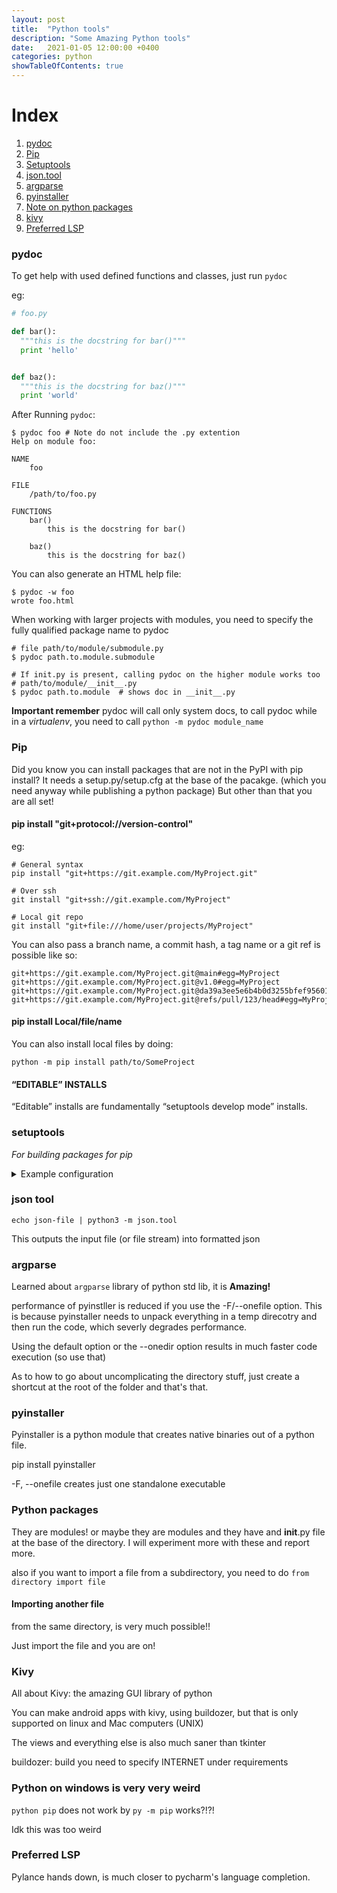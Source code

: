 ```yaml
---
layout: post
title:  "Python tools"
description: "Some Amazing Python tools"
date:   2021-01-05 12:00:00 +0400
categories: python
showTableOfContents: true
---
```


# Index
1. [pydoc](#pydoc)
2. [Pip](#pip)
3. [Setuptools](#setuptools)
4. [json.tool](#json-tool)
5. [argparse](#argparse)
6. [pyinstaller](#pyinstaller)
7. [Note on python packages](#python-packages)
8. [kivy](#kivy)
9. [Preferred LSP](#preferred-lsp)


### pydoc
To get help with used defined functions and classes, just run `pydoc`

eg:

```python
# foo.py

def bar():
  """this is the docstring for bar()"""
  print 'hello'


def baz():
  """this is the docstring for baz()"""
  print 'world'
```


After Running `pydoc`:

```
$ pydoc foo # Note do not include the .py extention
Help on module foo:

NAME
    foo

FILE
    /path/to/foo.py

FUNCTIONS
    bar()
        this is the docstring for bar()

    baz()
        this is the docstring for baz()
```


You can also generate an HTML help file:

```
$ pydoc -w foo
wrote foo.html
```

When working with larger projects with modules, you need to specify the fully qualified package name to pydoc

```
# file path/to/module/submodule.py
$ pydoc path.to.module.submodule

# If init.py is present, calling pydoc on the higher module works too
# path/to/module/__init__.py
$ pydoc path.to.module  # shows doc in __init__.py
```

**Important remember** pydoc will call only system docs, to call pydoc while in a *virtualenv*, you need to call `python -m pydoc module_name`

### Pip

Did you know you can install packages that are not in the PyPI with pip install? It needs a setup.py/setup.cfg at the base of the pacakge. (which you need anyway while publishing a python package) But other than that you are all set!

#### pip install "git+protocol://version-control"

eg:

``` git
# General syntax
pip install "git+https://git.example.com/MyProject.git"

# Over ssh
git install "git+ssh://git.example.com/MyProject"

# Local git repo
git install "git+file:///home/user/projects/MyProject"
```

You can also pass a branch name, a commit hash, a tag name or a git ref is possible like so:

``` git
git+https://git.example.com/MyProject.git@main#egg=MyProject
git+https://git.example.com/MyProject.git@v1.0#egg=MyProject
git+https://git.example.com/MyProject.git@da39a3ee5e6b4b0d3255bfef95601890afd80709#egg=MyProject
git+https://git.example.com/MyProject.git@refs/pull/123/head#egg=MyProject
```

#### pip install Local/file/name

You can also install local files by doing:
``` git
python -m pip install path/to/SomeProject
```

#### “EDITABLE” INSTALLS
“Editable” installs are fundamentally “setuptools develop mode” installs.

### setuptools 
*For building packages for pip*

<details markdown=1>
<summary>Example configuration</summary>

pyproject.toml

``` 
[build-system]
requires = ["setuptools", "wheel"]
build-backend = "setuptools.build_meta"
```

setup.cfg

``` 
[metadata]
name = mypackage
version = 0.0.1

[options]
packages = mypackage
install_requires =
    docutils >= 0.3
    requests <= 0.4
    importlib; python_version == "2.6"

include_package_data = True

[options.entry_points]
console_scripts =
    main = mypkg:some_func
```

Automatic package discovery

```
[options]
packages = find:

[options.packages.find] #optional
include=pkg1, pkg2
exclude=pk3, pk4
```

project structure

``` 
~/mypackage/
    pyproject.toml
    setup.cfg # or setup.py
    mypackage/__init__.py

```

</details>

### json tool

`echo json-file | python3 -m json.tool`

This outputs the input file (or file stream) into formatted json

### argparse

Learned about `argparse` library of python std lib, it is **Amazing!**

performance of pyinstller is reduced if you use the -F/--onefile option. This is because pyinstaller needs to unpack everything in a temp direcotry and then run the code, which severly degrades performance.

Using the default option or the --onedir option results in much faster code execution (so use that)

As to how to go about uncomplicating the directory stuff, just create a shortcut at the root of the folder and that's that.

### pyinstaller

Pyinstaller is a python module that creates native binaries out of a python file.

pip install pyinstaller

-F, --onefile creates just one standalone executable

### Python packages

They are modules! or maybe they are modules and they have and __init__.py file at the base of the directory. I will experiment more with these and report more.

also if you want to import a file from a subdirectory, you need to do `from directory import file`

#### Importing another file

from the same directory, is very much possible!!


Just import the file and you are on!

### Kivy

All about Kivy: the amazing GUI library of python

You can make android apps with kivy, using buildozer, but that is only supported on linux and Mac computers (UNIX)

The views and everything else is also much saner than tkinter

buildozer: build you need to specify INTERNET under requirements

### Python on windows is very very weird

`python pip` does not work by `py -m pip` works?!?!

Idk this was too weird

### Preferred LSP

Pylance hands down, is much closer to pycharm's language completion.
